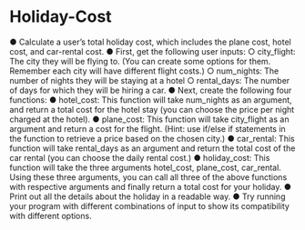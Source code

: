 # Holiday-Cost

● Calculate a user’s total holiday cost, which includes the
plane cost, hotel cost, and car-rental cost.
● First, get the following user inputs:
○ city_flight: The city they will be flying to. (You can create some
options for them. Remember each city will have different flight
costs.)
○ num_nights: The number of nights they will be staying at a hotel
○ rental_days: The number of days for which they will be hiring a
car.
● Next, create the following four functions:
● hotel_cost: This function will take num_nights as an argument,
and return a total cost for the hotel stay (you can choose the price
per night charged at the hotel).
● plane_cost: This function will take city_flight as an argument
and return a cost for the flight. (Hint: use if/else if statements in
the function to retrieve a price based on the chosen city.)
● car_rental: This function will take rental_days as an argument
and return the total cost of the car rental (you can choose the daily
rental cost.)
● holiday_cost: This function will take the three arguments
hotel_cost, plane_cost, car_rental. Using these three
arguments, you can call all three of the above functions with
respective arguments and finally return a total cost for your
holiday.
● Print out all the details about the holiday in a readable way.
● Try running your program with different combinations of input to show
its compatibility with different options.
